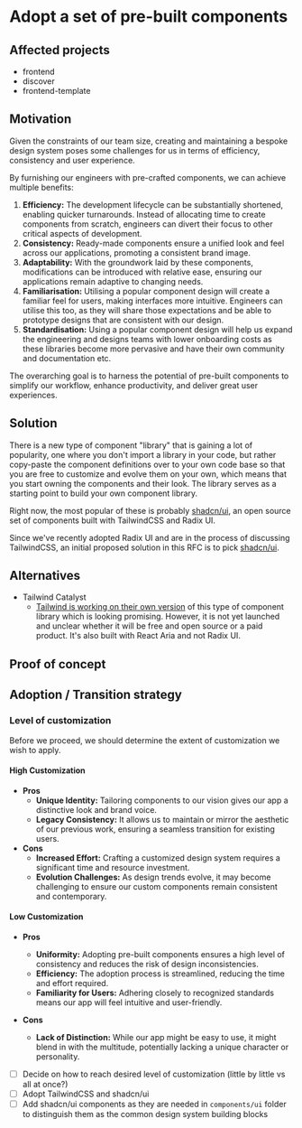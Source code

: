 # Adopt a set of pre-built components

## Affected projects

- frontend
- discover
- frontend-template

## Motivation

Given the constraints of our team size, creating and maintaining a bespoke design system poses some challenges for us in terms of efficiency, consistency and user experience.

By furnishing our engineers with pre-crafted components, we can achieve multiple benefits:

1. **Efficiency:** The development lifecycle can be substantially shortened, enabling quicker turnarounds. Instead of allocating time to create components from scratch, engineers can divert their focus to other critical aspects of development.
2. **Consistency:** Ready-made components ensure a unified look and feel across our applications, promoting a consistent brand image.
3. **Adaptability:** With the groundwork laid by these components, modifications can be introduced with relative ease, ensuring our applications remain adaptive to changing needs.
4. **Familiarisation:** Utilising a popular component design will create a familiar feel for users, making interfaces more intuitive. Engineers can utilise this too, as they will share those expectations and be able to prototype designs that are consistent with our design.
5. **Standardisation:** Using a popular component design will help us expand the engineering and designs teams with lower onboarding costs as these libraries become more pervasive and have their own community and documentation etc.

The overarching goal is to harness the potential of pre-built components to simplify our workflow, enhance productivity, and deliver great user experiences.

## Solution

There is a new type of component "library" that is gaining a lot of popularity, one where you don't import a library in your code, but rather copy-paste the component definitions over to your own code base so that you are free to customize and evolve them on your own, which means that you start owning the components and their look. The library serves as a starting point to build your own component library.

Right now, the most popular of these is probably [shadcn/ui](https://ui.shadcn.com/), an open source set of components built with TailwindCSS and Radix UI.

Since we've recently adopted Radix UI and are in the process of discussing TailwindCSS, an initial proposed solution in this RFC is to pick [shadcn/ui](https://ui.shadcn.com/).

## Alternatives

- Tailwind Catalyst
  - [Tailwind is working on their own version](https://youtu.be/CLkxRnRQtDE?t=3509) of this type of component library which is looking promising. However, it is not yet launched and unclear whether it will be free and open source or a paid product. It's also built with React Aria and not Radix UI.

## Proof of concept

<!-- If applicable, add a link to a PR or an example that demonstrate the change -->

## Adoption / Transition strategy

### Level of customization

Before we proceed, we should determine the extent of customization we wish to apply.

#### High Customization

- **Pros**
  - **Unique Identity:** Tailoring components to our vision gives our app a distinctive look and brand voice.
  - **Legacy Consistency:** It allows us to maintain or mirror the aesthetic of our previous work, ensuring a seamless transition for existing users.
- **Cons**
  - **Increased Effort:** Crafting a customized design system requires a significant time and resource investment.
  - **Evolution Challenges:** As design trends evolve, it may become challenging to ensure our custom components remain consistent and contemporary.

#### Low Customization

- **Pros**
  - **Uniformity:** Adopting pre-built components ensures a high level of consistency and reduces the risk of design inconsistencies.
  - **Efficiency:** The adoption process is streamlined, reducing the time and effort required.
  - **Familiarity for Users:** Adhering closely to recognized standards means our app will feel intuitive and user-friendly.
- **Cons**

  - **Lack of Distinction:** While our app might be easy to use, it might blend in with the multitude, potentially lacking a unique character or personality.

- [ ] Decide on how to reach desired level of customization (little by little vs all at once?)
- [ ] Adopt TailwindCSS and shadcn/ui
- [ ] Add shadcn/ui components as they are needed in `components/ui` folder to distinguish them as the common design system building blocks
